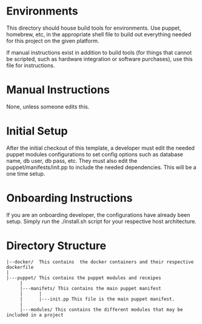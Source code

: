Environments
=============

This directory should house build tools for environments. Use puppet, homebrew, etc, in the appropriate shell file to build out everything needed for this project on the given platform.

If manual instructions exist in addition to build tools (for things that cannot be scripted, such as hardware integration or software purchases), use this file for instructions.


Manual Instructions
====================

None, unless someone edits this.

Initial Setup
=============

After the initial checkout of this template, a developer must edit the needed puppet modules configurations to set config options such as database name, db user, db pass, etc. They must also edit the puppet/manifests/init.pp to include the needed dependencies. 
This will be a one time setup.


Onboarding Instructions
=======================

If you are an onboarding developer, the configurations have already been setup. Simply run the ./install.sh <arch> script for your respective host architecture.

Directory Structure
====================
    
    |--docker/  This contains  the docker containers and their respective dockerfile 
    |
    |---puppet/ This contains the puppet modules and receipes
         |
         |---manifets/ This contains the main puppet manifest
         |      |
         |      |---init.pp This file is the main puppet manifest. 
         |
         |---modules/ This contains the different modules that may be included in a project

